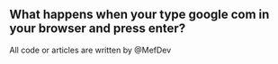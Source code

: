## What happens when your type google com in your browser and press enter?
All code or articles are written by @MefDev